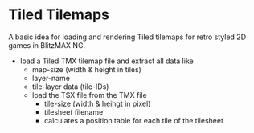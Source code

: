 # Tiled Tilemaps

A basic idea for loading and rendering Tiled tilemaps for retro styled 2D games in BlitzMAX NG.

- load a Tiled TMX tilemap file and extract all data like
    - map-size (width & height in tiles)
    - layer-name
    - tile-layer data (tile-IDs)
    - load the TSX file from the TMX file
        - tile-size (width & heihgt in pixel)
        - tilesheet filename
        - calculates a position table for each tile of the tilesheet
